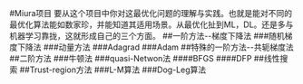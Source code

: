 #Miura项目
要从这个项目中你对这最优化问题的理解与实践。也就是能对不同的最优化算法能如数家珍，并能知道其适用场景。从最优化扯到ML，DL。还是多与机器学习靠拢，这就形成自己的三个方面。
##一阶方法--梯度下降法
###随机梯度下降法
###动量方法
###Adagrad
###Adam
##特殊的一阶方法--共轭梯度法
##二阶方法
###牛顿法
###quasi-Netwon法
####BFGS
####DFP
##线性搜索
##Trust-region方法
###L-M算法
###Dog-Leg算法

